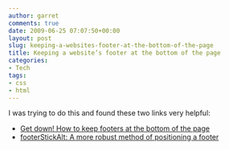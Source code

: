 ```yaml
---
author: garret
comments: true
date: 2009-06-25 07:07:50+00:00
layout: post
slug: keeping-a-websites-footer-at-the-bottom-of-the-page
title: Keeping a website’s footer at the bottom of the page
categories:
- Tech
tags:
- css
- html
---
```


I was trying to do this and found these two links very helpful:

 * [Get down! How to keep footers at the bottom of the page](http://matthewjamestaylor.com/blog/keeping-footers-at-the-bottom-of-the-page)
 * [footerStickAlt: A more robust method of positioning a footer](http://www.themaninblue.com/writing/perspective/2005/08/29/)
